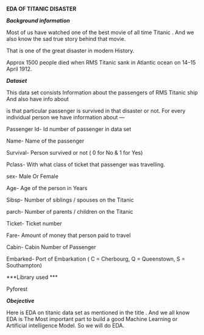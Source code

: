 
****EDA OF TITANIC DISASTER****

***Background information***

Most of us have watched one of the best movie of all time Titanic . And we also know the sad true story behind that movie.

That is one of the great disaster in modern History. 

Approx 1500 people died when RMS Titanic sank in Atlantic ocean on 14–15 April 1912.


***Dataset***

This data set consists Information about the passengers of RMS Titanic ship And also have info about

is that particular passenger is survived in that disaster or not. For every individual person we have information about —


Passenger Id- Id number of passenger in data set

Name- Name of the passenger

Survival- Person survived or not ( 0 for No & 1 for Yes)

Pclass- With what class of ticket that passenger was travelling.

sex- Male Or Female

Age- Age of the person in Years

Sibsp- Number of siblings / spouses on the Titanic

parch- Number of parents / children on the Titanic

Ticket- Ticket number

Fare- Amount of money that person paid to travel

Cabin- Cabin Number of Passenger

Embarked- Port of Embarkation ( C = Cherbourg, Q = Queenstown, S = Southampton)

***Library used ***

Pyforest

***Obejective***

  Here is EDA on titanic data set as mentioned in the title . And we all know EDA is The Most important part to build a good Machine Learning or Artificial intelligence Model. So  we will do EDA.
